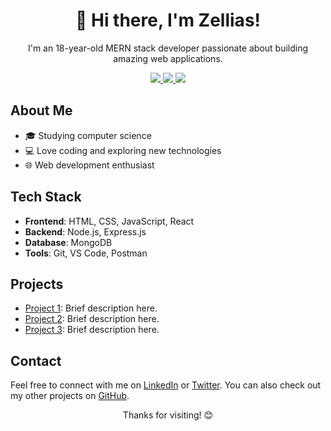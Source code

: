 <!-- Title -->
<h1 align="center">👋 Hi there, I'm Zellias!</h1>

<!-- Introduction -->
<p align="center">I'm an 18-year-old MERN stack developer passionate about building amazing web applications.</p>

<!-- Badges (optional) -->
<p align="center">
  <a href="https://www.linkedin.com/in/yourusername">
    <img src="https://img.shields.io/badge/LinkedIn-Connect-blue?style=flat-square&logo=linkedin">
  </a>
  <a href="https://twitter.com/yourusername">
    <img src="https://img.shields.io/badge/Twitter-Follow-1da1f2?style=flat-square&logo=twitter">
  </a>
  <a href="https://github.com/yourusername">
    <img src="https://img.shields.io/badge/GitHub-Follow-181717?style=flat-square&logo=github">
  </a>
</p>

<!-- About Me -->
## About Me
- 🎓 Studying computer science
- 💻 Love coding and exploring new technologies
- 🌐 Web development enthusiast

<!-- Tech Stack -->
## Tech Stack
- **Frontend**: HTML, CSS, JavaScript, React
- **Backend**: Node.js, Express.js
- **Database**: MongoDB
- **Tools**: Git, VS Code, Postman

<!-- Projects -->
## Projects
- [Project 1](link-to-project-1): Brief description here.
- [Project 2](link-to-project-2): Brief description here.
- [Project 3](link-to-project-3): Brief description here.

<!-- Contact -->
## Contact
Feel free to connect with me on [LinkedIn](https://www.linkedin.com/in/yourusername) or [Twitter](https://twitter.com/yourusername). You can also check out my other projects on [GitHub](https://github.com/yourusername).

<!-- Footer -->
<p align="center">Thanks for visiting! 😊</p>
